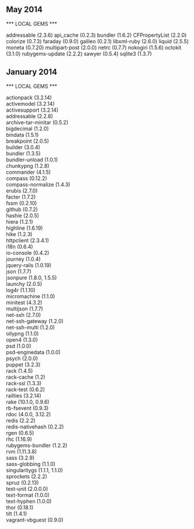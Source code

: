 ## May 2014
*** LOCAL GEMS ***

addressable (2.3.6)
api_cache (0.2.3)
bundler (1.6.2)
CFPropertyList (2.2.0)
colorize (0.7.3)
faraday (0.9.0)
galileo (0.2.1)
libxml-ruby (2.6.0)
liquid (2.5.5)
moneta (0.7.20)
multipart-post (2.0.0)
netrc (0.7.7)
nokogiri (1.5.6)
octokit (3.1.0)
rubygems-update (2.2.2)
sawyer (0.5.4)
sqlite3 (1.3.7)

## January 2014
*** LOCAL GEMS ***

actionpack (3.2.14)  
activemodel (3.2.14)  
activesupport (3.2.14)  
addressable (2.2.8)  
archive-tar-minitar (0.5.2)  
bigdecimal (1.2.0)  
bindata (1.5.1)  
breakpoint (2.0.5)  
builder (3.0.4)  
bundler (1.3.5)  
bundler-unload (1.0.1)  
chunkypng (1.2.8)  
commander (4.1.5)  
compass (0.12.2)  
compass-normalize (1.4.3)  
erubis (2.7.0)  
facter (1.7.2)  
fssm (0.2.10)  
github (0.7.2)  
hashie (2.0.5)  
hiera (1.2.1)  
highline (1.6.19)  
hike (1.2.3)  
httpclient (2.3.4.1)  
i18n (0.6.4)  
io-console (0.4.2)  
journey (1.0.4)  
jquery-rails (1.0.19)  
json (1.7.7)  
jsonpure (1.8.0, 1.5.5)  
launchy (2.0.5)  
log4r (1.1.10)  
micromachine (1.1.0)  
minitest (4.3.2)  
multijson (1.7.7)  
net-ssh (2.7.0)  
net-ssh-gateway (1.2.0)  
net-ssh-multi (1.2.0)  
oilypng (1.1.0)  
open4 (1.3.0)  
psd (1.0.0)  
psd-enginedata (1.0.0)  
psych (2.0.0)  
puppet (3.2.3)  
rack (1.4.5)  
rack-cache (1.2)  
rack-ssl (1.3.3)  
rack-test (0.6.2)  
railties (3.2.14)  
rake (10.1.0, 0.9.6)  
rb-fsevent (0.9.3)  
rdoc (4.0.0, 3.12.2)  
redis (2.2.2)  
redis-nativehash (0.2.2)  
rgen (0.6.5)  
rhc (1.16.9)  
rubygems-bundler (1.2.2)  
rvm (1.11.3.8)  
sass (3.2.9)  
sass-globbing (1.1.0)  
singularitygs (1.1.1, 1.1.0)  
sprockets (2.2.2)  
spruz (0.2.13)  
test-unit (2.0.0.0)  
text-format (1.0.0)  
text-hyphen (1.0.0)  
thor (0.18.1)  
tilt (1.4.1)  
vagrant-vbguest (0.9.0)  

